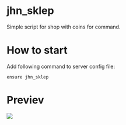 # jhn_sklep

Simple script for shop with coins for command.
<h1>How to start</h1>
Add following command to server config file:<br>

```ensure jhn_sklep```
<h1>Previev</h1>
<img src="https://i.imgur.com/8g6wTB3.png">
